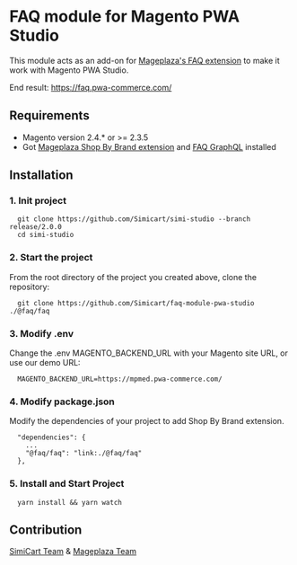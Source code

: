 # FAQ module for Magento PWA Studio

This module acts as an add-on for [Mageplaza's FAQ extension](https://www.mageplaza.com/magento-2-faq-extension/) to make it work with Magento PWA Studio.

End result: https://faq.pwa-commerce.com/

## Requirements

- Magento version 2.4.* or >= 2.3.5
- Got [Mageplaza Shop By Brand extension](https://www.mageplaza.com/magento-2-shop-by-brand/) and [FAQ GraphQL](https://github.com/mageplaza/magento-2-faqs-graphql) installed

## Installation

### 1. Init project
```
  git clone https://github.com/Simicart/simi-studio --branch release/2.0.0
  cd simi-studio
```

### 2. Start the project

From the root directory of the project you created above, clone the repository:

```
  git clone https://github.com/Simicart/faq-module-pwa-studio ./@faq/faq
```

### 3. Modify .env

Change the .env MAGENTO_BACKEND_URL with your Magento site URL, or use our demo URL:

```
  MAGENTO_BACKEND_URL=https://mpmed.pwa-commerce.com/
```
### 4. Modify package.json

Modify the dependencies of your project to add Shop By Brand extension.

```
  "dependencies": {
    ...
    "@faq/faq": "link:./@faq/faq"
  },
```

### 5. Install and Start Project

```
  yarn install && yarn watch
```
## Contribution

[SimiCart Team](https://www.simicart.com/pwa.html/) & [Mageplaza Team](https://www.mageplaza.com/)
